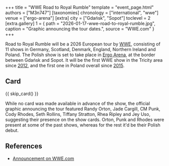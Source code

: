 +++
title = "WWE Road to Royal Rumble"
template = "event_page.html"
authors = ["M3n747"]
[taxonomies]
chronology = ["international", "wwe"]
venue = ["ergo-arena"]
[extra]
city = ["Gdańsk", "Sopot"]
toclevel = 2
[extra.gallery]
1 = { path = "2026-01-17-wwe-road-to-royal-rumble.jpg", caption = "Graphic announcing the tour dates.", source = "WWE.com" }
+++

Road to Royal Rumble will be a 2026 European tour by [WWE](@/o/wwe.md), consisting of 11 shows in Germany, Scotland, Denmark, England, Northern Ireland and Poland. The Polish show is set to take place in [Ergo Arena](@/v/ergo-arena.md), at the border between Gdańsk and Sopot. It will be the first WWE show in the Tricity area since [2012](@/e/wwe/2012-04-12-wwe-raw-house-show.md), and the first one in Poland overall since [2015](@/e/wwe/2015-04-15-wwe-live.md).

## Card

{{ skip_card() }}

While no card was made available in advance of the show, the official graphic announcing the tour featured Randy Orton, Jade Cargill, CM Punk, Cody Rhodes, Seth Rollins, Tiffany Stratton, Rhea Ripley and Jey Uso, suggesting their presence on the show cards. Orton, Punk and Rhodes were present at some of the past shows, whereas for the rest it'd be their Polish debut.

## References

* [Announcement on WWE.com](https://www.wwe.com/event/road-to-royal-rumble-5)
